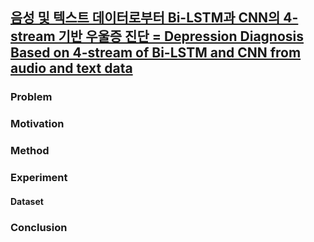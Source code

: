 ## [음성 및 텍스트 데이터로부터 Bi-LSTM과 CNN의 4-stream 기반 우울증 진단 = Depression Diagnosis Based on 4-stream of Bi-LSTM and CNN from audio and text data](https://chosun.dcollection.net/public_resource/pdf/200000623839_20240110175557.pdf)

### Problem


### Motivation

### Method

### Experiment
#### Dataset


### Conclusion